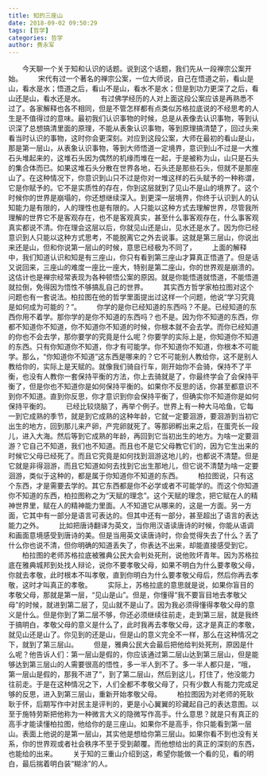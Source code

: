 ```yaml
---
title: 知的三座山
date: 2018-09-02 09:50:29
tags: [哲学]
categories: 哲学
author: 费永军
---
```

&emsp;&emsp;今天聊一个关于知和认识的话题。说到这个话题，我们先从一段禅宗公案开始。
&emsp;&emsp;宋代有过一个著名的禅宗公案，一位大师说，自己在悟道之前，看山是山，看水是水；悟道之后，看山不是山，看水不是水；但是到功力更深了之后，看山还是山，看水还是水。
&emsp;&emsp;有过佛学经历的人对上面这段公案应该是再熟悉不过了。各家解释也各不相同，但是不管怎样都有点类似苏格拉底说的不经思考的人生是不值得过的意味。最初我们认识事物的时候，总是从表像去认识事物，等到认识深了总想搞清里面的原理，不能从表象认识事物，等到原理搞清楚了，回过头来看当时认识的事物，这时你会更深刻。对应到这段公案，大师在最初的看山是山，那是第一层山，从表象认识事物，等到大师悟道一定境界，意识到山不过是一大推石头堆起来的，这堆石头因为偶然的机缘而堆在一起，于是被称为山，山只是石头的集合体而已。如果这堆石头分散在世界各地，石头还是那些石头，但就不是那座山了。在这种情况下，你意识到山只不过是你对一堆这样的石头赋予的一种称谓，它是你赋予的。它不是实质性的存在，你到这层就到了见山不是山的境界了。这个时候你的世界是崩塌的，你还想继续深入。到更深一层境界，你终于认识到人的认知能力是有限的，人的理性也是有限的。人只能以这种方式去理解世界，尽管我所理解的世界它不是客观存在，也不是客观真实，甚至什么事客观存在，什么事客观真实都说不清。你在理会这层以后，你就见山还是山，见水还是水了。因为你已经意识到人只能以这种方式思考，不能脱离它之外去说事。这就是第三层山，你说出来还是山，但和你说第一层山的时候，意思已经极为不同了，
&emsp;&emsp;上面的解释中，我们知道认识和知是有三座山，你只有看到第三座山才算真正悟道了。但是话又说回来，三座山的难度一座比一座大，特别是第二座山，你的世界观是崩溃的。这估计也是禅宗经常表现为各种顿悟公案的原因。就是你能悟道就悟道，不能悟道就拉倒，免得因为悟性不够搞乱自己的世界。
&emsp;&emsp;其实西方哲学家柏拉图对这个问题也有一套说法。柏拉图在他的哲学里面提出过这样一个问题，他说“学习究竟是如何成为可能的？”。
&emsp;&emsp;你学的是你已经知道的东西吗？不是。已经知道的东西你用不着学。那你学的是你不知道的东西吗？也不是。因为你不知道的东西，你都不知道你不知道，你不知道你不知道的时候，你根本就不会去学。而你已经知道的你也不会去学，那你要学的究竟是什么呢？你要学的实际上是，你知道你不知道的东西。只有你知道你不知道，你才有可能学。你不知道你不知道，你根本不可能学。那么，“你知道你不知道”这东西是哪来的？它不可能别人教给你，这不是别人教给你的，实际上是天赋的。就像我们骑自行车，刚开始你不会骑，保持不了平衡，也没有人教你一套保持平衡的方法，你上去骑就是了，你最终学会了会保持平衡了，但是你也不知道你是如何保持平衡的。如果你不反思的话，你甚至都意识不到你不知道。直到你反思，你才意识到你会保持平衡了，但确实你不知道你是如何保持平衡的。
&emsp;&emsp;已经比较烧脑了，再举个例子。世界上有一种大马哈鱼，它每一到它成熟的季节，就是到它成熟的这种年龄，它就一定要洄游，要洄游到当初它出生的地方，回到那儿来产卵，产完卵就死了。等那卵孵出来之后，在蛋壳长一段儿，进入大海。然后等到它成熟的年龄，再回到它当初出生的地方。为啥一定要洄游？它自己不知道，我们也不知道。而且也不是它父母教它们的，因为它生出来的时候它父母已经死了。而且它究竟是如何找到洄游这地儿的，也都说不清楚。但是它就是非得洄游，而且它知道如何去找到它出生那地儿，但它说不清楚为啥一定要洄游，类似于这种的，都是属于你知道你不知道的东西。
&emsp;&emsp;柏拉图说，只有这个东西，才是需要去学的。其它东西都是你不必学或者不可能学的。而这个你知道你不知道的东西，柏拉图称之为“天赋的理念”。这个天赋的理念，把它赋在人的精神世界里，赋在人的精神能力里面。人不知道它从哪来的，这是一方面。另一方面，它其中有一部分是语言可表达的。但其中还有一部分，甚至超出了语言的表达能力之外。
&emsp;&emsp;比如把唐诗翻译为英文，当你用汉语读唐诗的时候，你能从语调和画面意境感受到唐诗的美。但是当用英文读唐诗时，你会觉得失去了什么？丢了什么你也说不清，但你明确的知道丢失了，你表达不出来，却能直接感受到它。
&emsp;&emsp;柏拉图的老师苏格拉底被雅典公民大会判处死刑，说他败坏青年。因为苏格拉底在雅典城邦到处找人辩论，说你不要孝敬父母，如果不明白为什么要孝敬父母，你就去孝敬，此时根本不叫孝敬，直到你明白为什么要孝敬父母后，然后你再去孝敬，这时才叫真正的孝敬。
&emsp;&emsp;实际上，苏格拉底的意思就是说，如果你盲目的孝敬父母，那就是第一层，“见山是山”。但是，你懂得“我不要盲目地去孝敬父母”的时候，就进到第二层了，见山就不是山了。因为我必须得懂得孝敬父母的意义是什么。但是你到了第二层不够，你还必须继续往前走，走到第三层，就是我终于搞明白，孝敬父母的意义是什么了，此时我再去孝敬父母，这才是真正的孝敬，就见山还是山了。你见到的还是山，但是山的意义完全不一样，那么在这种情况之下，就到了第三层山。
&emsp;&emsp;但是，雅典公民大会最后把他给判处死刑，原因是什么呢？他告诉人们：第一层山是假的，你应该通过第二层山达到第三层山，但是能够达到第三层山的人需要很高的悟性，多一半人到不了。多一半人都只是，“哦，第一层山是假的，那我不进了”，到了第二层山，然后到这儿，打住了，他没能力往前走。于是在这种情况之下，人们全都不孝敬父母了，只有少数人有能力完成足够的反思，进入到第三层山，重新开始孝敬父母。
&emsp;&emsp;柏拉图因为对老师的死耿耿于怀，后期写作中对民主是评判的，更是小心翼翼的珍藏起自己的表达意图。以至于施特劳斯把他称为一种微言大义的隐微写作高手。什么意思？就是只有真正的高手才能读懂柏拉图，他给你的是三座山。如果你不是高手，你只能看到第一层山。表面上他说的是第一层山，其实他是想给你第三层山。如果你看不到也没有关系，你的世界观或者社会秩序不至于受到颠覆。而他想给出的真正的深刻的东西，也能给的出来。
&emsp;&emsp;关于知的三重山介绍到这，希望你能做一个看的见，看的明白，最后揣着明白装“糊涂”的人。
